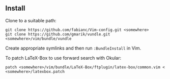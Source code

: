 ## Install
Clone to a suitable path:

```
git clone https://github.com/fabianc/Vim-config.git <somewhere>
git clone https://github.com/gmarik/vundle.git <somewhere>/vim/bundle/vundle
```

Create appropriate symlinks and then run `:BundleInstall` in Vim.

To patch LaTeX-Box to use forward search with Okular:

```
patch <somewhere>/vim/bundle/LaTeX-Box/ftplugin/latex-box/common.vim < <somewhere>/latexbox.patch
```

